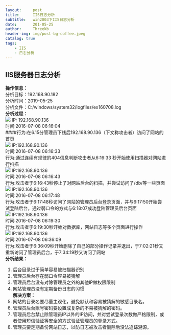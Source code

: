 ```yaml
---
layout:     post
title:      IIS日志分析
subtitle:   win2003下IIS日志分析
date:       201-05-25
author:     Threekb
header-img: img/post-bg-coffee.jpeg
catalog: true
tags:
    - IIS
    - 日志分析
---
```


## IIS服务器日志分析
**操作信息：**<br>
分析目标：192.168.90.182<br>
分析时间：2019-05-25<br>
分析文件：C:/windows/system32/logfiles/ex160708.log<br>
**分析过程：**<br>
![](https://i.imgur.com/6ahwd4b.png)
IP: 192.168.90.136<br>
时间:2016-07-08 06:16:04<br>
####行为:在6.15分管理员下线后192.168.90.136（下文称攻击者）访问了网站的首页<br>
![](https://i.imgur.com/GcnRPoU.png)
IP:192.168.90.136<br>
时间:2016-07-08 06:16:33<br>
行为:通过连续有规律的404信息判断攻击者从6:16:33 秒开始使用扫描器对网站进行扫描<br>
![](https://i.imgur.com/BOZBNXu.png)
IP:192.168.90.136<br>
时间:2016-07-08 06:16:43<br>
行为:攻击者于6:16:43秒停止了对网站后台的扫描，并尝试访问了/db/等一些页面<br>
![](https://i.imgur.com/plG7EGy.png)
IP:192.168.90.136<br>
时间:2016-07-08 06:17:48<br>
行为:攻击者于6:17:48秒访问了网站的管理员后台登录页面，并与6:17:50开始尝试登陆后台，通过弱口令的方式与6:18:07成功登陆管理员后台页面<br>
![](https://i.imgur.com/YyyF6dg.png)
IP:192.168.90.136<br>
时间:2016-07-08 06:19:30<br>
行为:攻击者于6:19:30秒开始对数据库，网站日志等多个页面进行操作<br>
![](https://i.imgur.com/hIPVciy.png)
IP:192.168.90.136<br>
时间:2016-07-08 06:36:09<br>
行为:攻击者于6:36:09秒开始删除了自己的部分操作记录并退出，于7:02:21秒又重新访问了管理员后台，于7:34:19秒又访问了网站<br>
**分析结果：**<br>
1.	后台目录过于简单容易被扫描器识别<br>
2.	管理员后台存在弱口令容易被猜解<br>
3.	管理员后台没有对除管理员之外的其他IP做权限限制<br>
4.	网站管理员没有定期备份日志的习惯 <br>
**解决方案：**<br>
1.	网站的目录名要尽量主观化，避免默认和容易被猜解的敏感目录名。<br>
2.	管理员后台账号密码要设置成复杂的不易被猜解的密码。<br>
3.	管理员后台禁止除管理员IP以外的IP访问，并对尝试登录次数做严格限制，或者使用短信验证等安全的方式验证管理员的登录方式。<br>
4.	管理员要定期备份网站日志，以防日志被攻击者删除后没法追踪溯源。<br>




